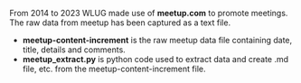 From 2014 to 2023 WLUG made use of **meetup.com** to promote meetings. The raw data from meetup has been captured as a text file.

* **meetup-content-increment** is the raw meetup data file containing date, title, details and comments.
* **meetup_extract.py** is python code used to extract data and create .md file, etc. from the meetup-content-increment file.
